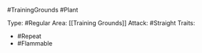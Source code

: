 #TrainingGrounds #Plant

Type: #Regular
Area: [[Training Grounds]]
Attack: #Straight
Traits:
- #Repeat
- #Flammable